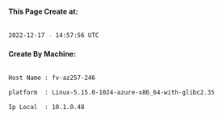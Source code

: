 
   
#### This Page Create at:

```bash

2022-12-17 - 14:57:56 UTC

```

#### Create By Machine:

```bash

Host Name : fv-az257-246

platform  : Linux-5.15.0-1024-azure-x86_64-with-glibc2.35

Ip Local  : 10.1.0.48

```

